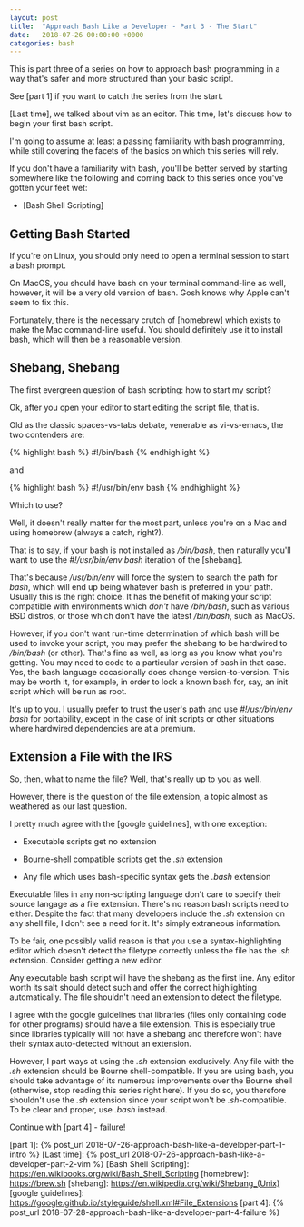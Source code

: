 ```yaml
---
layout: post
title:  "Approach Bash Like a Developer - Part 3 - The Start"
date:   2018-07-26 00:00:00 +0000
categories: bash
---
```


This is part three of a series on how to approach bash programming in a
way that's safer and more structured than your basic script.

See [part 1] if you want to catch the series from the start.

[Last time], we talked about vim as an editor.  This time, let's discuss
how to begin your first bash script.

I'm going to assume at least a passing familiarity with bash
programming, while still covering the facets of the basics on which this
series will rely.

If you don't have a familiarity with bash, you'll be better served by
starting somewhere like the following and coming back to this series
once you've gotten your feet wet:

-   [Bash Shell Scripting]

Getting Bash Started
--------------------

If you're on Linux, you should only need to open a terminal session to
start a bash prompt.

On MacOS, you should have bash on your terminal command-line as well,
however, it will be a very old version of bash. Gosh knows why Apple
can't seem to fix this.

Fortunately, there is the necessary crutch of [homebrew] which exists to
make the Mac command-line useful. You should definitely use it to
install bash, which will then be a reasonable version.

Shebang, Shebang
----------------

The first evergreen question of bash scripting: how to start my script?

Ok, after you open your editor to start editing the script file, that
is.

Old as the classic spaces-vs-tabs debate, venerable as vi-vs-emacs, the
two contenders are:

{% highlight bash %}
#!/bin/bash
{% endhighlight %}

and

{% highlight bash %}
#!/usr/bin/env bash
{% endhighlight %}

Which to use?

Well, it doesn't really matter for the most part, unless you're on a Mac
and using homebrew (always a catch, right?).

That is to say, if your bash is not installed as */bin/bash*, then
naturally you'll want to use the *#!/usr/bin/env bash* iteration of the
[shebang].

That's because */usr/bin/env* will force the system to search the path
for *bash*, which will end up being whatever bash is preferred in your
path. Usually this is the right choice. It has the benefit of making
your script compatible with environments which *don't* have */bin/bash*,
such as various BSD distros, or those which don't have the latest
*/bin/bash*, such as MacOS.

However, if you don't want run-time determination of which bash will be
used to invoke your script, you may prefer the shebang to be hardwired
to */bin/bash* (or other). That's fine as well, as long as you know what
you're getting. You may need to code to a particular version of bash in
that case. Yes, the bash language occasionally does change
version-to-version. This may be worth it, for example, in order to lock
a known bash for, say, an init script which will be run as root.

It's up to you. I usually prefer to trust the user's path and use
*#!/usr/bin/env bash* for portability, except in the case of init
scripts or other situations where hardwired dependencies are at a
premium.

Extension a File with the IRS
-----------------------------

So, then, what to name the file? Well, that's really up to you as well.

However, there is the question of the file extension, a topic almost as
weathered as our last question.

I pretty much agree with the [google guidelines], with one exception:

-   Executable scripts get no extension

-   Bourne-shell compatible scripts get the *.sh* extension

-   Any file which uses bash-specific syntax gets the *.bash* extension

Executable files in any non-scripting language don't care to specify
their source langage as a file extension. There's no reason bash scripts
need to either. Despite the fact that many developers include the *.sh*
extension on any shell file, I don't see a need for it. It's simply
extraneous information.

To be fair, one possibly valid reason is that you use a
syntax-highlighting editor which doesn't detect the filetype correctly
unless the file has the *.sh* extension. Consider getting a new editor.

Any executable bash script will have the shebang as the first line. Any
editor worth its salt should detect such and offer the correct
highlighting automatically. The file shouldn't need an extension to
detect the filetype.

I agree with the google guidelines that libraries (files only containing
code for other programs) should have a file extension. This is
especially true since libraries typically will not have a shebang and
therefore won't have their syntax auto-detected without an extension.

However, I part ways at using the *.sh* extension exclusively. Any file
with the *.sh* extension should be Bourne shell-compatible. If you are
using bash, you should take advantage of its numerous improvements over
the Bourne shell (otherwise, stop reading this series right here). If
you do so, you therefore shouldn't use the *.sh* extension since your
script won't be *.sh*-compatible. To be clear and proper, use *.bash*
instead.

Continue with [part 4] - failure!

  [part 1]:               {% post_url 2018-07-26-approach-bash-like-a-developer-part-1-intro %}
  [Last time]:            {% post_url 2018-07-26-approach-bash-like-a-developer-part-2-vim %}
  [Bash Shell Scripting]: https://en.wikibooks.org/wiki/Bash_Shell_Scripting
  [homebrew]:             https://brew.sh
  [shebang]:              https://en.wikipedia.org/wiki/Shebang_(Unix)
  [google guidelines]:    https://google.github.io/styleguide/shell.xml#File_Extensions
  [part 4]:               {% post_url 2018-07-28-approach-bash-like-a-developer-part-4-failure %}
